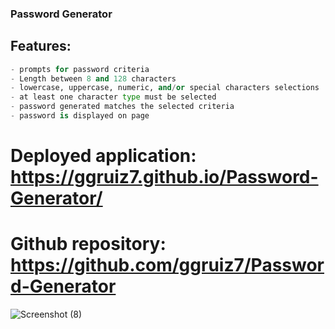 ### Password Generator

## Features:
```python
- prompts for password criteria
- Length between 8 and 128 characters
- lowercase, uppercase, numeric, and/or special characters selections
- at least one character type must be selected
- password generated matches the selected criteria
- password is displayed on page
```
# Deployed application: https://ggruiz7.github.io/Password-Generator/
# Github repository: https://github.com/ggruiz7/Password-Generator

![Screenshot (8)](https://user-images.githubusercontent.com/80734798/138680839-a1a6b44e-2374-4493-b328-152130742d36.png)

